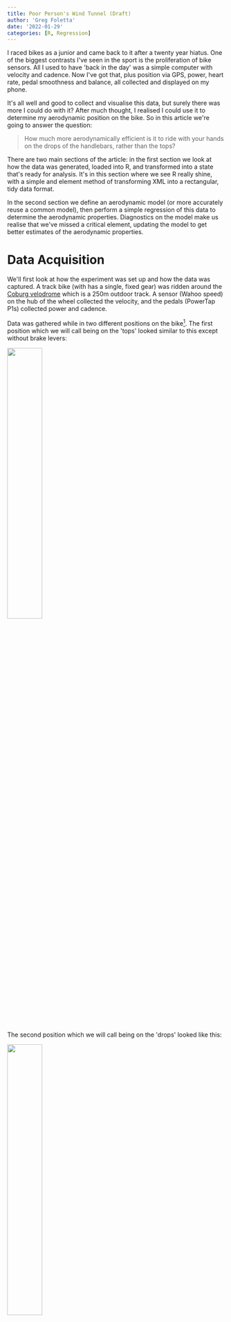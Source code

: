 ```yaml
---
title: Poor Person's Wind Tunnel (Draft)
author: 'Greg Foletta'
date: '2022-01-29'
categories: [R, Regression]
---
```




I raced bikes as a junior and came back to it after a twenty year hiatus. One of the biggest contrasts I've seen in the sport is the proliferation of bike sensors. All I used to have 'back in the day' was a simple computer with velocity and cadence. Now I've got that, plus position via GPS, power, heart rate, pedal smoothness and balance, all collected and displayed on my phone.

It's all well and good to collect and visualise this data, but surely there was more I could do with it? After much thought, I realised I could use it to determine my aerodynamic position on the bike. So in this article we're going to answer the question:

> How much more aerodynamically efficient is it to ride with your hands on the drops of the handlebars, rather than the tops?

There are two main sections of the article: in the first section we look at how the data was generated, loaded into R, and transformed into a state that's ready for analysis. It's in this section where we see R really shine, with a simple and element method of transforming XML into a rectangular, tidy data format. 

In the second section we define an aerodynamic model (or more accurately reuse a common model), then perform a simple regression of this data to determine the aerodynamic properties. Diagnostics on the model make us realise that we've missed a critical element, updating the model to get better estimates of the aerodynamic properties.

# Data Acquisition

We'll first look at how the experiment was set up and how the data was captured. A track bike (with has a single, fixed gear) was ridden around the [Coburg velodrome](https://www.google.com/maps/@-37.7297305,144.9553304,147m/data=!3m1!1e3) which is a 250m outdoor track. A sensor (Wahoo speed) on the hub of the wheel collected the velocity, and the pedals (PowerTap P1s) collected power and cadence.

Data was gathered while in two different positions on the bike[^1]. The first position which we will call being on the 'tops' looked similar to this except without brake levers:
[^1]: Images courtesy of [bikegremlin.com](http://bikegremlin.com)

<img src="tops.jpg" style="width:40%;height:40%;" style="display: block; margin: auto;" />

The second position which we will call being on the 'drops' looked like this:

<img src="drops.jpg" style="width:40%;height:40%;" style="display: block; margin: auto;" />

For each position the pace was slowly increasing from 10km/h to to 45km/h in approximately 10km/h increments. For each increment level, the pace was held as close as possible to constant for two laps, increasing to three laps for higher velocities in order to get enough samples.

The experimental environemnt is far from clean, with two main external elements affecting our data generation process: wind, and the lumpyness of the velodrome. Because we are moving around and oval, both of these external elements will add noise to the data, but shouldn't bias it in any one direction. If there was any biasing effect it would be from wind gusts.

What do we expect from the experiment? We're expecting better aerodynamics when in the drops position due to two factors: a reduction in the front on surface area, and a more streamlined shape.

# Transforming the Data

The data is downloaded in TCX (Training Center XML) format. While good for us that it's in a standard structured format, it's not quite in the rectangular, tidy data that we need for our analysis. The first step is therefore to extract and transform it. The XML is is made up of a a single *activity* with multiple *laps*. Each *lap* has *trackpoints* which contain a timestamp and the data collected (velocity, power, heartrate, etc). A trackpoint is taken every one second.

You can look at the full file [here](cycle_data.tcx), but below is a high level overview of the structure:

```xml
<TrainingCenterDatabase>
    <Activities>
        <Activity>
            <Lap>
                <Track>
                    <Trackpoint>
                        <Time>2022-01-16T00:00:41Z</Time>
                        <DistanceMeters>1.48</DistanceMeters>
                        <HeartRateBpm>
                            <Value>105</Value>
                        </HearthRateBpm>
                        <Cadence>32</Cadence>
                        <Extensions>
                            <TPX>
                                <Speed>3.19</Speed>
                                <Watts>56</Watts>
                            </TPX>
                        </Extensions>
                    </Trackpoint>
                    <!-- Multiple trackpoints (1 second per sample) --> 
                </Track>
            </Lap>
            <!-- Multiple laps (generated manually) -->
        </Activity>
    </Activities>
</TrainingCenterDatabase>
```

Thanks to the XML2 library, XPath queries, the vectorised nature of R, extracting and transforming this data is relatively easy:


```r
cycle_data <-
    read_xml('cycle_data.tcx') %>%
    xml_ns_strip() %>%
    xml_find_all('.//Trackpoint[Extensions]') %>%
    {
        tibble(
            time = xml_find_first(., './Time') %>% xml_text() %>% ymd_hms(),
            velocity = xml_find_first(., './Extensions/TPX/Speed') %>% xml_double(),
            power = xml_find_first(., './Extensions/TPX/Watts') %>% xml_integer(),
            bpm = xml_find_first(., './HeartRateBpm/Value') %>% xml_integer(),
            cadence = xml_find_first(., './Cadence') %>% xml_integer(),
            lap = xml_find_num(
                .,
                'count(./parent::Track/parent::Lap/preceding-sibling::Lap)'
            ),
        )
    }
```


|time                | velocity| power| bpm| cadence| lap|
|:-------------------|--------:|-----:|---:|-------:|---:|
|2022-01-16 00:00:42 |     3.19|    56| 105|      32|   0|
|2022-01-16 00:00:43 |     3.28|   100| 104|      34|   0|
|2022-01-16 00:00:44 |     3.50|    75| 104|      36|   0|
|2022-01-16 00:00:45 |     3.58|    84| 105|      38|   0|
|2022-01-16 00:00:46 |     3.78|    79| 106|      40|   0|
|2022-01-16 00:00:47 |     4.08|    83| 107|      43|   0|
|2022-01-16 00:00:48 |     4.39|   172| 108|      46|   0|
|2022-01-16 00:00:49 |     4.58|   197| 109|      47|   0|
|2022-01-16 00:00:50 |     4.78|   213| 111|      49|   0|
|2022-01-16 00:00:51 |     5.00|   288| 113|      51|   0|

While terseness is elegant it can also make the code difficult to interpret, so I think it's valuable to go through each step of the pipeline:

1. The TCX file is read in as as an *xml_document*
1. The XML is namespaced, but as we're only working with this file we strip the namespace to make our XPath easier to work with.
1. Using the `.//Trackpoint[Extensions]` XPath we find all 'trackpoint' nodes that have a child 'extensions' node. 
    - We do this because some of the trackpoints only have a timestamp with no data.
1. We then construct a data frame (a tibble) by finding and extracting the velocity, power, etc from each trachpoint, with the XPaths being relative to the trackpoint node.
    - The braces to stop the normal behaviour of the left-hand side of the pipe being passed as the first argument to the tibble.
1. Determining which 'lap' a trackpoint belongs to takes a little more work. We do this by finding it's grandparent lap node and counting how many preceding lap siblings it has. The first lap will have 0 siblings, the second lap 1, and so on.

That's it! With less than 20 lines of R the XML has been transformed into a tidy, rectangular data format, ready for visualisation and analysis. Speaking of visualisation, let's take a look at a few different aspects of the data to get a general feel for it. The following graph shows the power output over time, each lap being coloured separately. Laps one and three contain the data that will be used in the model.

<img src="{{< blogdown/postref >}}index_files/figure-html/unnamed-chunk-6-1.png" width="672" />

The data was generated on a track bike which has only a single gear, so the velocity and cadence should have a near perfect linear relationship:

<img src="{{< blogdown/postref >}}index_files/figure-html/unnamed-chunk-7-1.png" width="672" />

There's a clear linear relationship, but there is also distribution of velocities across each cadence value. This is likely due to the difference in precision between the cadence and the velocity, as cadence is measured as a integer whereas velocity is a double with a single decimal point[^2].

[^2]: A linear regression of cadence on velocity was performed and the residuals were in the range of (-.5, .5). This supports our precision difference hypothesis.

Before we look at the power and velocity, we need to do a little bit of housework. The second and fourth laps that contain our experimental data are extracted, and a new *position* factor variable is created with appropriately named levels. 

In what could be considered controversial, we're going to remove data points where the bike was accelerating - i.e. the rate of change of the power between trackpoint samples was between -10 and 10 watts. Acceleration was required to 'move' to different velocity increments, but our model only relates to points of (relatively) constant velocity. Given our knowledge of the data generation process, I think this data removal can be justified.



```r
cycle_data_cleaned <-
    cycle_data %>% 
    filter(
        lap %in% c(1,3),
        between(power - lag(power), -10, 10)
    ) %>%
    mutate(position = fct_recode(as_factor(lap), "Tops" = "1", "Drops" = "3"))
```

We can now view the power output versus the velocity by position of the data we'll be using in our model.      

<img src="{{< blogdown/postref >}}index_files/figure-html/unnamed-chunk-9-1.png" width="672" />

We see an exponential relationship, and can see the "blobs" of data where I have tried to keep a constant velocity. What is not instantly visible is the difference in power output versus velocity for each of the different hand positions.

# Defining and Building a Model

We'll be using the going to be using the classic drag equation as our model:
y
$$ F_d = \frac{1}{2}\rho C_D A v^2$$
This says that the force of drag \\(F_d\\) on the bike/body system when moving through the air is proportional to half of the density of the fluid (\\(\rho\\)) times the drag coefficient the bike/body (\\(C_D\\)) times the front on cross-sectional area (\\(A\\)) times the square of the velocity (\\(v\\)). I'm going to bundle up all coefficients into a single coefficient \\(\beta\\).

$$ \text{Let } \beta = \frac{1}{2} \rho C_D A $$
$$ F_d = \beta v^2 $$
We've got force on our left-hand side, but we need power. Energy is force times distance, and power is energy over time, so we have:

$$ F_d \Big( \frac{x}{t} \Big) = \beta v^2 \Big( \frac{x}{t} \Big)$$ 
Distance over time is velocity so we are left with:

$$ P_d = \beta v^3 $$ 
The coefficient is conditional on the position variable, so we'll end up with two coefficients from this model:

$$ P_d = \Bigg\\{\begin{array}{ll}
    \beta_{tops} v^3 & \text{if}\ position = tops \\\\
    \beta_{drops} v^3 & \text{if}\ position = drops
  \end{array} $$

Is this a perfect model? Not at all, but for our purposes it should be reasonable. Don't make me tap the "all models are wrong..." sign!

The model will give us an estimate (with some uncertainty) \\(\beta_{tops}\\) value when I was on the tops of the handlebars, and a \\(\beta_{drops}\\) value when I was in the drops.

We have some prior information that we can be included in the model: it takes zero watts to go zero metres per second. This implies that our model should go through the origin \\((0,0)\\) and we should not include an intercept. I believe that given our strong knowledge of the process that generated the data, removing the intercept is valid.


```r
cycle_data_mdl <-
    cycle_data_cleaned %>% 
    lm(power ~ 0 + position:I(velocity^3), data = .) 
```

Here's what model looks like overlayed on the data:

<img src="{{< blogdown/postref >}}index_files/figure-html/unnamed-chunk-11-1.png" width="672" />

As expected the drops is more efficient that the tops. Before looking at the parameters of the model let's first look at some diagnostics. The first one to look at is the fitted values of the over the residuals:

<img src="{{< blogdown/postref >}}index_files/figure-html/unnamed-chunk-12-1.png" width="672" />

I've added a linear regression line to highlight the trend, and it shows shows something quite interesting: there appears to be a linear relationship that our model hasn't accounted for.

If we think back to our model, we were only accounting for the power required to overcome drag, but there's another force in play that we've completely ignored: friction. There's the rolling friction of the wheels on the tack, and the sliding friction of the hubs, the chainset and pedals, and of the chain on the sprocket.

With this realisation, let's try and build a better model to account for this force.

# Building a Better Model

In the original model, \\(P_{Total} = P_{Drag}\\), but in our updated model total power used is made up of power to overcome drag plus power to overcome friction:

$$ P_{t} = P_{d} + P_{f} $$
Once again knowing that forces times distance is energy, and energy over time is power, we end up with:

$$ P_{f} = \frac{ F_{f} \times x }{ t } = F_{f}v $$

If we let \\(\beta_1 = F_{f}\\) then our updated model is:


$$ P_d = \beta_1 v + \Bigg\\{\begin{array}{ll}
    \beta_{tops} v^3 & \text{if}\ position = tops \\\\
    \beta_{drops} v^3 & \text{if}\ position = drops
  \end{array} $$
  
We'll now run our updated model over the data. The frictional component is not going to be affected by the position on the handlebars, so we ensure it's not conditional on the position:


```r
cycle_data_mdl <-
    cycle_data_cleaned %>% 
    lm(power ~ 0 + velocity+ position:I(velocity^3), data = .) 
```

Here's the updated on model on top of the original data:

<img src="{{< blogdown/postref >}}index_files/figure-html/unnamed-chunk-14-1.png" width="672" />

Hard to discern if much difference from this graph, so we'll go back and look at our fitted versus residual diagnostic graph:

<img src="{{< blogdown/postref >}}index_files/figure-html/unnamed-chunk-15-1.png" width="672" />
That's looking much better! We've now captured the linear component, the residuals are random, and the variation is reasonably even across the entire spread of fitted values. There are a few outliers, and a more rigourous analysis would look to determine whether they had significant leverage on our regression line. Subjectively looking at this graph though my guess would be no.

The other type of diagnostic we'll look at is a histogram of the residuals. A linear regression has an assumption that the residuals are normal. The residual shape doesn't affect the point estimates of the model, but does affect the confidence intervals of the parameters.

<img src="{{< blogdown/postref >}}index_files/figure-html/unnamed-chunk-16-1.png" width="672" />

This looks great: the residuals have an approximate Gaussian shape, there's not much mass at more that 2 standard deviations, and the mean sits approximately at zero.

With confidence in the model we now take a look at the parameters:


|Term                        |  Estimate| Std Error| Statistic| P Value|
|:---------------------------|---------:|---------:|---------:|-------:|
|velocity                    | 4.1788613| 0.3782129|  11.04897|       0|
|positionTops:I(velocity^3)  | 0.2131439| 0.0045782|  46.55634|       0|
|positionDrops:I(velocity^3) | 0.1889915| 0.0044721|  42.26044|       0|

The velocity term is the \\(\beta_1\\) coefficient, which is the the frictional force of the bike. The model has determined that the frictional of the bike accounts for 4.18 Newtons of force.

The next two are the coefficients of the \\(v^3\\) term when the position varibale is 'Tops' and when it is 'Drops'. Value of the coefficient isn't important to us (being a combinatio of the fluid density, drag dofficient, and my cross-sectional area), but what we want to look at is the relative difference. The result is that, for a specific velocity, we need to use 11.33% less power. Put another way, we are 11.33% more efficient in this position.

The following table gives you an idea on the differences in power required for velocities of 20, 40, and 60 km/h.



| Velocity|    Tops|  Drops| Power Difference|
|--------:|-------:|------:|----------------:|
|       20|   59.76|  55.62|             4.14|
|       40|  338.81| 305.68|            33.13|
|       60| 1056.43| 944.61|           111.82|

# Don't Forget the Uncertainty

In calculating the *average* percent decrease, the uncertainty in the parameters has been thrown away. If we assume two things about the parameters:

1. The parameter estimates are normally distributed, and
2. There is no covariance between the parameters

then we can take a computational approach to determining the uncertainly of the percentage. Drawing samples from each of the parameter distributions (mean = parameter estimate, and standard deviation = standard error) then calculating the percentage for each pair of samples [^3] will give us a distribution of percentages. We can then calculate quantiles on this data.

[^3]: Thanks to /u/eatthepieguy for responding to my [query on this](https://www.reddit.com/r/statistics/comments/sehzun/q_confidence_intervals_for_percentages/).


```r
# Extract the parameter and standard error from the model.
beta_tops <- tidy(cycle_data_mdl)[[2]][2]
sigma_tops <- tidy(cycle_data_mdl)[[3]][2]
beta_drops <- tidy(cycle_data_mdl)[[2]][3]
sigma_drops <- tidy(cycle_data_mdl)[[3]][3]

# Generate our samples and calculate the percentages
percent_distribution <-
    tibble(
        beta_top_dist = rnorm(1000000, beta_tops, sigma_tops),
        beta_drop_dist = rnorm(1000000, beta_drops, sigma_drops),
        percent = ((beta_top_dist - beta_drop_dist) / beta_top_dist) * 100
    )

# View the distribution
percent_distribution %>% 
    ggplot(aes(percent)) +
    geom_histogram( binwidth = .1) +
    labs(
        title = 'Distribution of Computed Parameter Percentage Increases/Decreases',
        x = "Percentage Increase/Decrease (Bin Width = .1%)",
        y = 'Count',
    )
```

<img src="{{< blogdown/postref >}}index_files/figure-html/unnamed-chunk-19-1.png" width="672" />

Our 89%[^4] confidence interval is therefore [6.69003, 15.7649306]

[^4]: Why 89%? Well, why 95%?

# Summary

In this article we looked at the aerodynamics of different positions on a bike. We gathered data using different sensors, and showed the elegance of R by transforming XML data into a rectangular, tidy data frame.

We defined a simple model and used this to perform a regression of power required to maintain a specific velocity. By performaing diagnostics on this model, we were able to identify that our model was incomplete, and that we were likely not including friction in the model. We defined and created a new model with friction included, which performed better than our original model.

The ultimate aim of the article was to determine how much more efficient it is to ride in the 'drops' of the handlebars rather than the 'tops'. From our modelling we found the average estimate of our efficiency gain to be 11.33%, with an 89% confidence interval of [6.7%, 15.7%].



